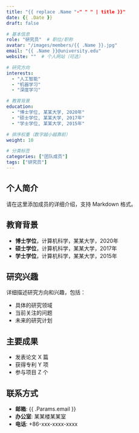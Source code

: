 ```yaml
---
title: "{{ replace .Name "-" " " | title }}"
date: {{ .Date }}
draft: false

# 基本信息
role: "研究员"  # 职位/职称
avatar: "/images/members/{{ .Name }}.jpg"
email: "{{ .Name }}@university.edu"
website: ""  # 个人网站（可选）

# 研究方向
interests: 
  - "人工智能"
  - "机器学习"
  - "深度学习"

# 教育背景
education:
  - "博士学位, 某某大学, 2020年"
  - "硕士学位, 某某大学, 2017年"
  - "学士学位, 某某大学, 2015年"

# 排序权重（数字越小越靠前）
weight: 10

# 分类标签
categories: ["团队成员"]
tags: ["研究员"]
---
```


## 个人简介

请在这里添加成员的详细介绍，支持 Markdown 格式。

## 教育背景

- **博士学位**，计算机科学，某某大学，2020年
- **硕士学位**，计算机科学，某某大学，2017年
- **学士学位**，计算机科学，某某大学，2015年

## 研究兴趣

详细描述研究方向和兴趣，包括：

- 具体的研究领域
- 当前关注的问题
- 未来的研究计划

## 主要成果

- 发表论文 X 篇
- 获得专利 Y 项
- 参与项目 Z 个

## 联系方式

- **邮箱**: {{ .Params.email }}
- **办公室**: 某某楼某某室
- **电话**: +86-xxx-xxxx-xxxx
